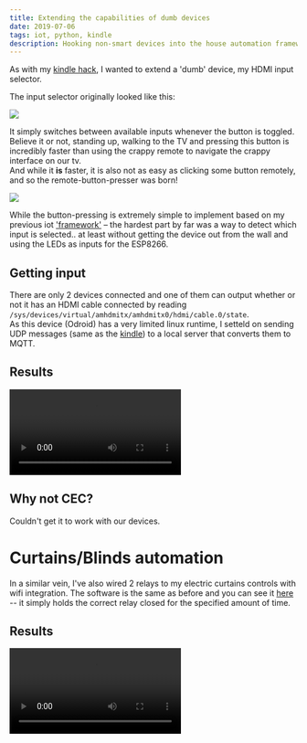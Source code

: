 ```yaml
---
title: Extending the capabilities of dumb devices
date: 2019-07-06
tags: iot, python, kindle
description: Hooking non-smart devices into the house automation framework
---
```

As with my [kindle hack](/integrating-a-kindle-into-house-automation.html), I wanted to extend a 'dumb' device, my HDMI input selector.

The input selector originally looked like this:

![](images/hdmi_switcher_example.jpg)

It simply switches between available inputs whenever the button is toggled.  
Believe it or not, standing up, walking to the TV and pressing this button is incredibly faster than using the crappy remote to navigate the crappy interface on our tv.  
And while it **is** faster, it is also not as easy as clicking some button remotely, and so the remote-button-presser was born!

![](images/hdmi_switcher.jpg)

While the button-pressing is extremely simple to implement based on my previous iot ['framework'](https://github.com/DavidVentura/iot_home/blob/master/firmware/rf433.py) &ndash; the hardest part by far was a way to detect
which input is selected.. at least without getting the device out from the wall and using the LEDs as inputs for the ESP8266.

## Getting input 

There are only 2 devices connected and one of them can output whether or not it has an HDMI cable connected by reading `/sys/devices/virtual/amhdmitx/amhdmitx0/hdmi/cable.0/state`.  
As this device (Odroid) has a very limited linux runtime, I setteld on sending UDP messages (same as the [kindle](/integrating-a-kindle-into-house-automation.html)) to a local server that converts them to MQTT.

## Results

<video controls="true"><source src="videos/tv_switching.mp4"></video>


## Why not CEC?

Couldn't get it to work with our devices.

# Curtains/Blinds automation

In a similar vein, I've also wired 2 relays to my electric curtains controls
with wifi integration. The software is the same as before and you can see it
[here](https://github.com/DavidVentura/iot_home/blob/master/firmware/curtains/main.py)
-- it simply holds the correct relay closed for the specified amount of time.


## Results
<video controls="true"><source src="videos/curtains.mp4"></video>

